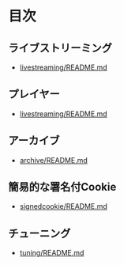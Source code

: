 # 目次

## ライブストリーミング

- <a href='livestreaming/README.md'>livestreaming/README.md</a>

## プレイヤー

- <a href='livestreaming/README.md'>livestreaming/README.md</a>

## アーカイブ

- <a href='archive/README.md'>archive/README.md</a>

## 簡易的な署名付Cookie

- <a href='signedcookie/README.md'>signedcookie/README.md</a>

## チューニング

- <a href='tuning/README.md'>tuning/README.md</a>

